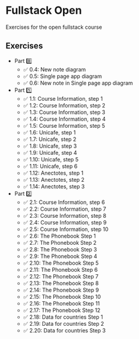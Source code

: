 # Fullstack Open

Exercises for the open fullstack course

## Exercises

- Part 0️⃣
  - ✅ 0.4: New note diagram
  - ✅ 0.5: Single page app diagram
  - ✅ 0.6: New note in Single page app diagram
- Part 1️⃣
  - ✅ 1.1: Course Information, step 1
  - ✅ 1.2: Course Information, step 2
  - ✅ 1.3: Course Information, step 3
  - ✅ 1.4: Course Information, step 4
  - ✅ 1.5: Course Information, step 5
  - ✅ 1.6: Unicafe, step 1
  - ✅ 1.7: Unicafe, step 2
  - ✅ 1.8: Unicafe, step 3
  - ✅ 1.9: Unicafe, step 4
  - ✅ 1.10: Unicafe, step 5
  - ✅ 1.11: Unicafe, step 6
  - ✅ 1.12: Anectotes, step 1
  - ✅ 1.13: Anectotes, step 2
  - ✅ 1.14: Anectotes, step 3
- Part 2️⃣
  - ✅ 2.1: Course Information, step 6
  - ✅ 2.2: Course Information, step 7
  - ✅ 2.3: Course Information, step 8
  - ✅ 2.4: Course Information, step 9
  - ✅ 2.5: Course Information, step 10
  - ✅ 2.6: The Phonebook Step 1
  - ✅ 2.7: The Phonebook Step 2
  - ✅ 2.8: The Phonebook Step 3
  - ✅ 2.9: The Phonebook Step 4
  - ✅ 2.10: The Phonebook Step 5
  - ✅ 2.11: The Phonebook Step 6
  - ✅ 2.12: The Phonebook Step 7
  - ✅ 2.13: The Phonebook Step 8
  - ✅ 2.14: The Phonebook Step 9
  - ✅ 2.15: The Phonebook Step 10
  - ✅ 2.16: The Phonebook Step 11
  - ✅ 2.17: The Phonebook Step 12
  - ✅ 2.18: Data for countries Step 1
  - ✅ 2.19: Data for countries Step 2
  - ✅ 2.20: Data for countries Step 3
